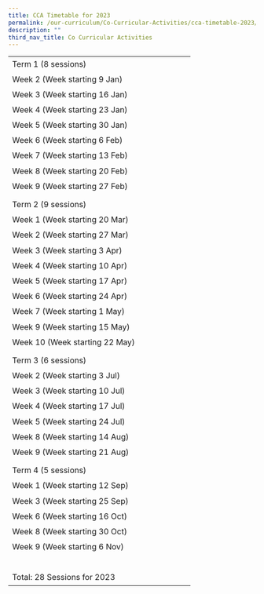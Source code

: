 ```yaml
---
title: CCA Timetable for 2023
permalink: /our-curriculum/Co-Curricular-Activities/cca-timetable-2023/
description: ""
third_nav_title: Co Curricular Activities
---
```


<table xmlns="http://www.w3.org/1999/xhtml" style="border-collapse:
 collapse;width:278pt" width="371" cellspacing="0" cellpadding="0" border="0"><colgroup><col style="width:278pt" width="371"></colgroup><tbody><tr style="mso-height-source:userset;height:23.4pt" height="31"><td data-sheets-value="{&quot;1&quot;:2,&quot;2&quot;:&quot;Term 1 (8 sessions)&quot;}" style="height:23.4pt;width:278pt" width="371" class="xl65" height="31">Term 1 (8 sessions)</td></tr><tr style="mso-height-source:userset;height:23.4pt" height="31"><td data-sheets-value="{&quot;1&quot;:2,&quot;2&quot;:&quot;Week 2 (Week starting 9 Jan)&quot;}" style="height:23.4pt;width:278pt" width="371" class="xl67" height="31">Week 2 (Week starting 9 Jan)</td></tr><tr style="mso-height-source:userset;height:23.4pt" height="31"><td data-sheets-value="{&quot;1&quot;:2,&quot;2&quot;:&quot;Week 3 (Week starting 16 Jan)&quot;}" style="height:23.4pt;width:278pt" width="371" class="xl67" height="31">Week 3 (Week starting 16 Jan)</td></tr><tr style="mso-height-source:userset;height:23.4pt" height="31"><td data-sheets-value="{&quot;1&quot;:2,&quot;2&quot;:&quot;Week 4 (Week starting 23 Jan)&quot;}" style="height:23.4pt;width:278pt" width="371" class="xl67" height="31">Week 4 (Week starting 23 Jan)</td></tr><tr style="mso-height-source:userset;height:23.4pt" height="31"><td data-sheets-value="{&quot;1&quot;:2,&quot;2&quot;:&quot;Week 5 (Week starting 30 Jan) &quot;}" style="height:23.4pt;width:278pt" width="371" class="xl67" height="31">Week 5 (Week starting 30 Jan)</td></tr><tr style="mso-height-source:userset;height:23.4pt" height="31"><td data-sheets-value="{&quot;1&quot;:2,&quot;2&quot;:&quot;Week 6 (Week starting 6 Feb)&quot;}" style="height:23.4pt;width:278pt" width="371" class="xl67" height="31">Week 6 (Week starting 6 Feb)</td></tr><tr style="mso-height-source:userset;height:23.4pt" height="31"><td data-sheets-value="{&quot;1&quot;:2,&quot;2&quot;:&quot;Week 7 (Week starting 13 Feb)&quot;}" style="height:23.4pt;width:278pt" width="371" class="xl67" height="31">Week 7 (Week starting 13 Feb)</td></tr><tr style="mso-height-source:userset;height:23.4pt" height="31"><td data-sheets-value="{&quot;1&quot;:2,&quot;2&quot;:&quot;Week 8 (Week starting 20 Feb)&quot;}" style="height:23.4pt;width:278pt" width="371" class="xl67" height="31">Week 8 (Week starting 20 Feb)</td></tr><tr style="mso-height-source:userset;height:23.4pt" height="31"><td data-sheets-value="{&quot;1&quot;:2,&quot;2&quot;:&quot;Week 9 (Week starting 27 Feb)&quot;}" style="height:23.4pt;width:278pt" width="371" class="xl67" height="31">Week 9 (Week starting 27 Feb)</td></tr><tr><td> </td></tr><tr style="mso-height-source:userset;height:23.4pt" height="31"><td data-sheets-value="{&quot;1&quot;:2,&quot;2&quot;:&quot;Term 2 (9 sessions)&quot;}" style="height:23.4pt;width:278pt" width="371" class="xl66" height="31">Term 2 (9 sessions)</td></tr><tr style="mso-height-source:userset;height:23.4pt" height="31"><td data-sheets-value="{&quot;1&quot;:2,&quot;2&quot;:&quot;Week 1 (Week starting 20 Mar)&quot;}" style="height:23.4pt;width:278pt" width="371" class="xl67" height="31">Week 1 (Week starting 20 Mar)</td></tr><tr style="mso-height-source:userset;height:23.4pt" height="31"><td data-sheets-value="{&quot;1&quot;:2,&quot;2&quot;:&quot;Week 2 (Week starting 27 Mar)&quot;}" style="height:23.4pt;width:278pt" width="371" class="xl67" height="31">Week 2 (Week starting 27 Mar)</td></tr><tr style="mso-height-source:userset;height:23.4pt" height="31"><td data-sheets-value="{&quot;1&quot;:2,&quot;2&quot;:&quot;Week 3 (Week starting 3 Apr)&quot;}" style="height:23.4pt;width:278pt" width="371" class="xl67" height="31">Week 3 (Week starting 3 Apr)</td></tr><tr style="mso-height-source:userset;height:23.4pt" height="31"><td data-sheets-value="{&quot;1&quot;:2,&quot;2&quot;:&quot;Week 4 (Week starting 10 Apr)&quot;}" style="height:23.4pt;width:278pt" width="371" class="xl67" height="31">Week 4 (Week starting 10 Apr)</td></tr><tr style="mso-height-source:userset;height:23.4pt" height="31"><td data-sheets-value="{&quot;1&quot;:2,&quot;2&quot;:&quot;Week 5 (Week starting 17 Apr)&quot;}" style="height:23.4pt;width:278pt" width="371" class="xl67" height="31">Week 5 (Week starting 17 Apr)</td></tr><tr style="mso-height-source:userset;height:23.4pt" height="31"><td data-sheets-value="{&quot;1&quot;:2,&quot;2&quot;:&quot;Week 6 (Week starting 24 Apr)&quot;}" style="height:23.4pt;width:278pt" width="371" class="xl67" height="31">Week 6 (Week starting 24 Apr)</td></tr><tr style="mso-height-source:userset;height:23.4pt" height="31"><td data-sheets-value="{&quot;1&quot;:2,&quot;2&quot;:&quot;Week 7 (Week starting 1 May)&quot;}" style="height:23.4pt;width:278pt" width="371" class="xl67" height="31">Week 7 (Week starting 1 May)</td></tr><tr style="mso-height-source:userset;height:23.4pt" height="31"><td data-sheets-value="{&quot;1&quot;:2,&quot;2&quot;:&quot;Week 9 (Week starting 15 May)&quot;}" style="height:23.4pt;width:278pt" width="371" class="xl67" height="31">Week 9 (Week starting 15 May)</td></tr><tr style="mso-height-source:userset;height:23.4pt" height="31"><td data-sheets-value="{&quot;1&quot;:2,&quot;2&quot;:&quot;Week 10 (Week starting 22 May)&quot;}" style="height:23.4pt;width:278pt" width="371" class="xl67" height="31">Week 10 (Week starting 22 May)</td></tr><tr><td> </td></tr><tr style="mso-height-source:userset;height:23.4pt" height="31"><td data-sheets-value="{&quot;1&quot;:2,&quot;2&quot;:&quot;Term 3 (6 sessions)&quot;}" style="height:23.4pt;width:278pt" width="371" class="xl66" height="31">Term 3 (6 sessions)</td></tr><tr style="mso-height-source:userset;height:23.4pt" height="31"><td data-sheets-value="{&quot;1&quot;:2,&quot;2&quot;:&quot;Week 2 (Week starting 3 Jul)&quot;}" style="height:23.4pt;width:278pt" width="371" class="xl67" height="31">Week 2 (Week starting 3 Jul)</td></tr><tr style="mso-height-source:userset;height:23.4pt" height="31"><td data-sheets-value="{&quot;1&quot;:2,&quot;2&quot;:&quot;Week 3 (Week starting 10 Jul)&quot;}" style="height:23.4pt;width:278pt" width="371" class="xl67" height="31">Week 3 (Week starting 10 Jul)</td></tr><tr style="mso-height-source:userset;height:23.4pt" height="31"><td data-sheets-value="{&quot;1&quot;:2,&quot;2&quot;:&quot;Week 4 (Week starting 17 Jul)&quot;}" style="height:23.4pt;width:278pt" width="371" class="xl67" height="31">Week 4 (Week starting 17 Jul)</td></tr><tr style="mso-height-source:userset;height:23.4pt" height="31"><td data-sheets-value="{&quot;1&quot;:2,&quot;2&quot;:&quot;Week 5 (Week starting 24 Jul)&quot;}" style="height:23.4pt;width:278pt" width="371" class="xl67" height="31">Week 5 (Week starting 24 Jul)</td></tr><tr style="mso-height-source:userset;height:23.4pt" height="31"><td data-sheets-value="{&quot;1&quot;:2,&quot;2&quot;:&quot;Week 8 (Week starting 14 Aug)&quot;}" style="height:23.4pt;width:278pt" width="371" class="xl67" height="31">Week 8 (Week starting 14 Aug)</td></tr><tr style="mso-height-source:userset;height:23.4pt" height="31"><td data-sheets-value="{&quot;1&quot;:2,&quot;2&quot;:&quot;Week 9 (Week starting 21 Aug)&quot;}" style="height:23.4pt;width:278pt" width="371" class="xl67" height="31">Week 9 (Week starting 21 Aug)</td></tr><tr><td> </td></tr><tr style="mso-height-source:userset;height:23.4pt" height="31"><td data-sheets-value="{&quot;1&quot;:2,&quot;2&quot;:&quot;Term 4 (5 sessions)&quot;}" style="height:23.4pt;width:278pt" width="371" class="xl66" height="31">Term 4 (5 sessions)</td></tr><tr style="mso-height-source:userset;height:23.4pt" height="31"><td data-sheets-value="{&quot;1&quot;:2,&quot;2&quot;:&quot;Week 1 (Week starting 12 Sep)&quot;}" style="height:23.4pt;width:278pt" width="371" class="xl67" height="31">Week 1 (Week starting 12 Sep)</td></tr><tr style="mso-height-source:userset;height:23.4pt" height="31"><td data-sheets-value="{&quot;1&quot;:2,&quot;2&quot;:&quot;Week 3 (Week starting 25 Sep)&quot;}" style="height:23.4pt;width:278pt" width="371" class="xl67" height="31">Week 3 (Week starting 25 Sep)</td></tr><tr style="mso-height-source:userset;height:23.4pt" height="31"><td data-sheets-value="{&quot;1&quot;:2,&quot;2&quot;:&quot;Week 6 (Week starting 16 Oct)&quot;}" style="height:23.4pt;width:278pt" width="371" class="xl67" height="31">Week 6 (Week starting 16 Oct)</td></tr><tr style="mso-height-source:userset;height:23.4pt" height="31"><td data-sheets-value="{&quot;1&quot;:2,&quot;2&quot;:&quot;Week 8 (Week starting 30 Oct)&quot;}" style="height:23.4pt;width:278pt" width="371" class="xl67" height="31">Week 8 (Week starting 30 Oct)</td></tr><tr style="mso-height-source:userset;height:23.4pt" height="31"><td data-sheets-value="{&quot;1&quot;:2,&quot;2&quot;:&quot;Week 9 (Week starting 6 Nov)&quot;}" style="height:23.4pt;width:278pt" width="371" class="xl67" height="31">Week 9 (Week starting 6 Nov)</td></tr><tr style="mso-height-source:userset;height:23.4pt" height="31"><td style="height:23.4pt;width:278pt;
  overflow:hidden;padding-bottom:0px;padding-top:0px" width="371" class="xl68" height="31">&nbsp;</td></tr><tr style="mso-height-source:userset;height:23.4pt" height="31"><td data-sheets-value="{&quot;1&quot;:2,&quot;2&quot;:&quot;Total: 28 Sessions for 2023&quot;}" style="height:23.4pt;border-top:none;
  width:278pt;wrap-strategy:4" width="371" class="xl69" height="31">Total: 28 Sessions for 2023</td></tr></tbody></table>